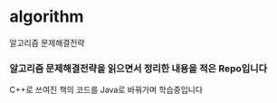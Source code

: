# algorithm
알고리즘 문제해결전략

### 알고리즘 문제해결전략을 읽으면서 정리한 내용을 적은 Repo입니다
C++로 쓰여진 책의 코드를 Java로 바꿔가며 학습중입니다 
